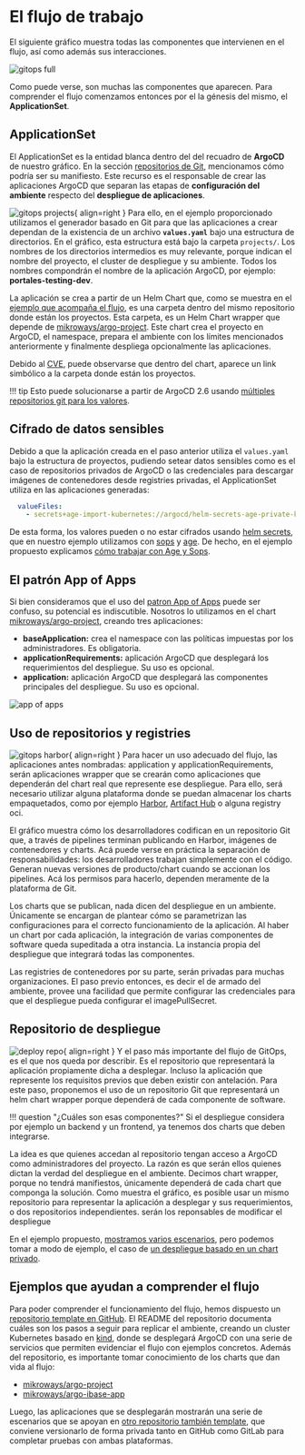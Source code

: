 # El flujo de trabajo


El siguiente gráfico muestra todas las componentes que intervienen en el flujo,
así como además sus interacciones.

![gitops full](gitops-full.png)

Como puede verse, son muchas las componentes que aparecen. Para comprender el
flujo comenzamos entonces por el la génesis del mismo, el **ApplicationSet**.

## ApplicationSet

El ApplicationSet es la entidad blanca dentro del del recuadro de **ArgoCD** de
nuestro gráfico. En la sección [repositorios de Git](./git-repositories.md),
mencionamos cómo podría ser su manifiesto. Este recurso es el responsable de
crear las aplicaciones ArgoCD que separan las etapas de **configuración del
ambiente** respecto del **despliegue de aplicaciones**.

![gitops projects](gitops-appset-projects.png){ align=right }
Para ello, en el ejemplo proporcionado utilizamos el generador basado en Git
para que las aplicaciones a crear dependan de la existencia de un archivo
**`values.yaml`** bajo una estructura de directorios. En el gráfico,
esta estructura está bajo la carpeta `projects/`. Los nombres de los directorios
intermedios es muy relevante, porque indican el nombre del proyecto, el cluster
de despliegue y su ambiente. Todos los nombres compondrán el nombre de la
aplicación ArgoCD, por ejemplo: **portales-testing-dev**.

La aplicación se crea a partir de un Helm Chart que, como se muestra en el
[ejemplo que acompaña el flujo](https://github.com/Mikroways/argo-gitops-demo-example/tree/main/charts/custom-argo-project),
es una carpeta dentro del mismo repositorio donde están los proyectos. Esta
carpeta, es un Helm Chart wrapper que depende de [mikroways/argo-project](https://github.com/Mikroways/argo-gitops-flow/tree/main/charts/argo-project).
Este chart crea el proyecto en ArgoCD, el namespace, prepara el ambiente con los
límites mencionados anteriormente y finalmente despliega opcionalmente las
aplicaciones.

Debido al [CVE](https://cve.mitre.org/cgi-bin/cvename.cgi?name=CVE-2022-24348),
puede observarse que dentro del chart, aparece un link simbólico a la carpeta
donde están los proyectos.

!!! tip
    Esto puede solucionarse a partir de ArgoCD 2.6 usando [múltiples
    repositorios git para los valores](https://argo-cd.readthedocs.io/en/stable/user-guide/multiple_sources/#helm-value-files-from-external-git-repository).

## Cifrado de datos sensibles

Debido a que la aplicación creada en el paso anterior utiliza el `values.yaml`
bajo la estructura de proyectos, pudiendo setear datos sensibles como es el caso
de repositorios privados de ArgoCD o las credenciales para descargar imágenes de
contenedores desde registries privadas, el ApplicationSet utiliza en las
aplicaciones generadas:

```yaml
  valueFiles:
    - secrets+age-import-kubernetes://argocd/helm-secrets-age-private-key#key.txt?{{path}}/values.yaml
```

De esta forma, los valores pueden o no estar cifrados usando [helm
secrets](https://github.com/jkroepke/helm-secrets), que en nuestro ejemplo
utilizamos con [sops](https://github.com/mozilla/sops) y
[age](https://github.com/FiloSottile/age). De hecho, en el ejemplo propuesto
explicamos [cómo trabajar con Age y
Sops](https://github.com/Mikroways/argo-gitops-demo-example/tree/main/projects#configurando-las-claves-para-poder-cifrar-valores).

## El patrón App of Apps

Si bien consideramos que el uso del [patron App of Apps](https://argo-cd.readthedocs.io/en/stable/operator-manual/cluster-bootstrapping/#app-of-apps-pattern)
puede ser confuso, su potencial es indiscutible. Nosotros lo utilizamos en el
chart [mikroways/argo-project](https://github.com/Mikroways/argo-gitops-flow/tree/main/charts/argo-project),
creando tres aplicaciones:

* **baseApplication:** crea el namespace con las políticas impuestas por los
  administradores. Es obligatoria.
* **applicationRequirements:** aplicación ArgoCD que desplegará los
  requerimientos del despliegue. Su uso es opcional.
* **application:** aplicación ArgoCD que desplegará las componentes principales
  del despliegue. Su uso es opcional.

![app of apps](./gitops-app-of-apps.png)

## Uso de repositorios y registries

![gitops harbor](gitops-repo.png){ align=right }
Para hacer un uso adecuado del flujo, las aplicaciones antes nombradas:
application y applicationRequirements, serán aplicaciones wrapper que se crearán
como aplicaciones que dependerán del chart real que represente ese despliegue.
Para ello, será necesario utilizar alguna plataforma donde se puedan almacenar
los charts empaquetados, como por ejemplo [Harbor](https://goharbor.io/),
[Artifact Hub](https://github.com/artifacthub/hub) o alguna registry oci.

El gráfico muestra cómo los desarrolladores codifican en un repositorio Git que,
a través de pipelines terminan publicando en Harbor, imágenes de contenedores y
charts. Acá puede verse en práctica la separación de responsabilidades: los
desarrolladores trabajan simplemente con el código. Generan nuevas versiones de
producto/chart cuando se accionan los pipelines. Acá los permisos para hacerlo,
dependen meramente de la plataforma de Git.

Los charts que se publican, nada dicen del despliegue en un ambiente. Únicamente
se encargan de plantear cómo se parametrizan las configuraciones para el
correcto funcionamiento de la aplicación. Al haber un chart por cada aplicación,
la integración de varias componentes de software queda supeditada a otra
instancia. La instancia propia del despliegue que integrará todas las
componentes.

Las registries de contenedores por su parte, serán privadas para muchas
organizaciones. El paso previo entonces, es decir el de armado del ambiente,
provee una facilidad que permite configurar las credenciales para que el
despliegue pueda configurar el imagePullSecret.

## Repositorio de despliegue

![deploy repo](gitops-deploy-repo.png){ align=right }
Y el paso más importante del flujo de GitOps, es el que nos queda por
describir. Es el repositorio que representará la aplicación propiamente dicha a
desplegar. Incluso la aplicación que represente los requisitos previos que deben
existir con antelación. Para este paso, proponemos el uso de un repositorio Git
que representará un helm chart wrapper porque dependerá de cada componente de
software.

!!! question "¿Cuáles son esas componentes?"
    Si el despliegue considera por ejemplo un backend y un frontend, ya tenemos
    dos charts que deben integrarse.

La idea es que quienes accedan al repositorio tengan acceso a ArgoCD como
administradores del proyecto. La razón es que serán ellos quienes dictan la
verdad del despliegue en el ambiente. Decimos chart wrapper, porque no tendrá
manifiestos, únicamente dependerá de cada chart que componga la solución. Como
muestra el gráfico, es posible usar un mismo repositorio para representar la
aplicación a desplegar y sus requerimientos, o dos repositorios independientes.
serán los reponsables de modificar el despliegue

En el ejemplo propuesto, [mostramos varios
escenarios](https://github.com/Mikroways/argo-gitops-demo-example/tree/main/projects#despliegues-con-el-marco-de-trabajo),
pero podemos tomar a modo de ejemplo, el caso de [un despliegue basado en un
chart privado](https://github.com/Mikroways/argo-gitops-private-template/tree/main/gitops-private-chart).

## Ejemplos que ayudan a comprender el flujo

Para poder comprender el funcionamiento del flujo, hemos dispuesto un
[repositorio template en GitHub](https://github.com/Mikroways/argo-gitops-demo-example/).
El README del repositorio documenta cuáles son los pasos a seguir para replicar
el ambiente, creando un cluster Kubernetes basado en
[kind](https://kind.sigs.k8s.io/), donde se desplegará ArgoCD con una serie de
servicios que permiten evidenciar el flujo con ejemplos concretos. Además del
repositorio, es importante tomar conocimiento de los charts que dan vida al
flujo:

* [mikroways/argo-project](https://github.com/Mikroways/argo-gitops-flow/tree/main/charts/argo-project)
* [mikroways/argo-ibase-app](https://github.com/Mikroways/argo-gitops-flow/tree/main/charts/argo-base-app)

Luego, las aplicaciones que se desplegarán mostrarán una serie de escenarios que
se apoyan en [otro repositorio también
template](https://github.com/Mikroways/argo-gitops-private-template),
que conviene versionarlo de forma privada tanto en GitHub como GitLab para
completar pruebas con ambas plataformas.
